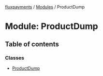 [fluxpayments](../README.md) / [Modules](../modules.md) / ProductDump

# Module: ProductDump

## Table of contents

### Classes

- [ProductDump](../classes/ProductDump.ProductDump.md)
